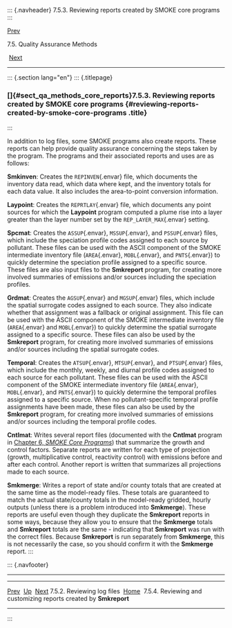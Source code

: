 ::: {.navheader}
7.5.3. Reviewing reports created by SMOKE core programs
:::

[Prev](ch07s05s02.html) 

7.5. Quality Assurance Methods

 [Next](ch07s05s04.html)

------------------------------------------------------------------------

::: {.section lang="en"}
::: {.titlepage}
<div>

<div>

### []{#sect_qa_methods_core_reports}7.5.3. Reviewing reports created by SMOKE core programs {#reviewing-reports-created-by-smoke-core-programs .title}

</div>

</div>
:::

In addition to log files, some SMOKE programs also create reports. These
reports can help provide quality assurance concerning the steps taken by
the program. The programs and their associated reports and uses are as
follows:

**Smkinven**: Creates the `REPINVEN`{.envar} file, which documents the
inventory data read, which data where kept, and the inventory totals for
each data value. It also includes the area-to-point conversion
information.

**Laypoint**: Creates the `REPRTLAY`{.envar} file, which documents any
point sources for which the **Laypoint** program computed a plume rise
into a layer greater than the layer number set by the
`REP_LAYER_MAX`{.envar} setting.

**Spcmat**: Creates the `ASSUP`{.envar}, `MSSUP`{.envar}, and
`PSSUP`{.envar} files, which include the speciation profile codes
assigned to each source by pollutant. These files can be used with the
ASCII component of the SMOKE intermediate inventory file
(`AREA`{.envar}, `MOBL`{.envar}, and `PNTS`{.envar}) to quickly
determine the speciation profile assigned to a specific source. These
files are also input files to the **Smkreport** program, for creating
more involved summaries of emissions and/or sources including the
speciation profiles.

**Grdmat**: Creates the `AGSUP`{.envar} and `MGSUP`{.envar} files, which
include the spatial surrogate codes assigned to each source. They also
indicate whether that assignment was a fallback or original assignment.
This file can be used with the ASCII component of the SMOKE intermediate
inventory file (`AREA`{.envar} and `MOBL`{.envar}) to quickly determine
the spatial surrogate assigned to a specific source. These files can
also be used by the **Smkreport** program, for creating more involved
summaries of emissions and/or sources including the spatial surrogate
codes.

**Temporal**: Creates the `ATSUP`{.envar}, `MTSUP`{.envar}, and
`PTSUP`{.envar} files, which include the monthly, weekly, and diurnal
profile codes assigned to each source for each pollutant. These files
can be used with the ASCII component of the SMOKE intermediate inventory
file (`AREA`{.envar}, `MOBL`{.envar}, and `PNTS`{.envar}) to quickly
determine the temporal profiles assigned to a specific source. When no
pollutant-specific temporal profile assignments have been made, these
files can also be used by the **Smkreport** program, for creating more
involved summaries of emissions and/or sources including the temporal
profile codes.

**Cntlmat**: Writes several report files (documented with the
**Cntlmat** program in [Chapter 6, *SMOKE Core
Programs*](ch06.html "Chapter 6. SMOKE Core Programs")) that summarize
the growth and control factors. Separate reports are written for each
type of projection (growth, multiplicative control, reactivity control)
with emissions before and after each control. Another report is written
that summarizes all projections made to each source.

**Smkmerge**: Writes a report of state and/or county totals that are
created at the same time as the model-ready files. These totals are
guaranteed to match the actual state/county totals in the model-ready
gridded, hourly outputs (unless there is a problem introduced into
**Smkmerge**). These reports are useful even though they duplicate the
**Smkreport** reports in some ways, because they allow you to ensure
that the **Smkmerge** totals and **Smkreport** totals are the same -
indicating that **Smkreport** was run with the correct files. Because
**Smkreport** is run separately from **Smkmerge**, this is not
necessarily the case, so you should confirm it with the **Smkmerge**
report.
:::

::: {.navfooter}

------------------------------------------------------------------------

  ----------------------------- -------------------- --------------------------------------------------------------------
  [Prev](ch07s05s02.html)        [Up](ch07s05.html)                                               [Next](ch07s05s04.html)
  7.5.2. Reviewing log files     [Home](index.html)     7.5.4. Reviewing and customizing reports created by **Smkreport**
  ----------------------------- -------------------- --------------------------------------------------------------------
:::

